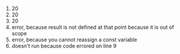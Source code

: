 1. 20
2. 20
3. 20
4. error, because result is not defined at that point because it is out of scope
5. error, because you cannot reassign a const variable
6. doesn't run because code errored on line 9